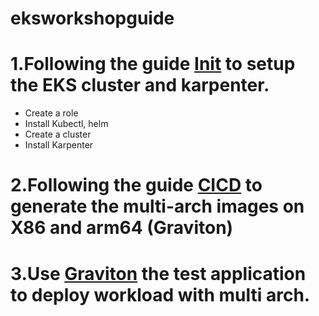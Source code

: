# eksworkshopguide
# 1.Following the guide [Init](Init.MD) to setup the EKS cluster and karpenter. 
* Create a role
* Install Kubectl, helm
* Create a cluster
* Install Karpenter
 
# 2.Following the guide [CICD](CICD.MD) to generate the multi-arch images on X86 and arm64 (Graviton)

# 3.Use [Graviton](Graviton.MD) the test application to deploy workload with multi arch.
